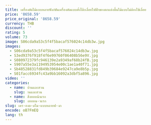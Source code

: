 ```yaml
---
title: เครื่องตัดไม้แบบหลายฟังก์ชันเครื่องตัดแบบตั้งโต๊ะเลื่อยไฟฟ้าของตกแต่งพื้นไม้แบบไม่ต้องใช้เลื่อย
price: '8658.59'
price_original: '8658.59'
currency: THB
discount: ''
rating: 5
volume: 73
image: S06cda9a53c5f4f5bacaf576024c14db3w.jpg
images:
  - S06cda9a53c5f4f5bacaf576024c14db3w.jpg
  - S3ed9376f918f4f6e99760f06408b56e9V.jpg
  - S080972379fc946139e2a9349af68b24fB.jpg
  - S907a55e3a1194953954e00c1ae1a40f71.jpg
  - Sb48528831fd849b39684e9247ca9e8b5p.jpg
  - S01facc6934fc43a9bb16092a3dbf5a896.jpg
video: ''
categories:
  - name: บ้านและสวน
    slug: านและสวน
  - name: สิ่งทอหน้าแรก
    slug: งทอหน-าแรก
slug: เคร-องต-ดไม-แบบหลายฟ-งก
encode: oB7FmEQ
lang: th
---
```

  